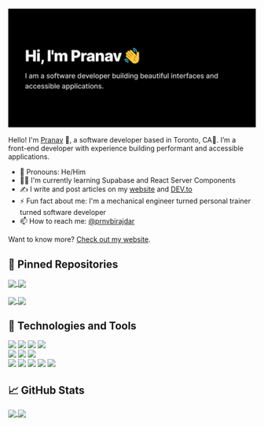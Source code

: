 ﻿[![Pranav's GitHub Banner](./Assets/banner.png)](https://pranav-birajdar.vercel.app/)

Hello! I'm [Pranav](https://pranavbirajdar.com) 👋, a software developer based in Toronto, CA🍁. I’m a front-end developer with experience building performant and accessible applications.

- 👨 Pronouns: He/Him
- 👨‍💻 I'm currently learning Supabase and React Server Components
- ✍️ I write and post articles on my [website](https://pranavbirajdar.com/blog) and [DEV.to](https://dev.to/prnvbirajdar)
- ⚡ Fun fact about me: I'm a mechanical engineer turned personal trainer turned software developer
- 📫 How to reach me: [@prnvbirajdar](https://www.linkedin.com/in/prnvbirajdar/)

Want to know more? [Check out my website](https://pranavbirajdar.com).

## 📌 Pinned Repositories

<a href="https://github.com/prnvbirajdar/NEXT-Workout-App">
  <img align="center" src="https://github-readme-stats.vercel.app/api/pin/?username=prnvbirajdar&repo=NEXT-Workout-App&theme=radical" />
</a>
<a href="https://github.com/prnvbirajdar/covid19canada">
  <img align="center" src="https://github-readme-stats.vercel.app/api/pin/?username=prnvbirajdar&repo=covid19canada&theme=radical" />
</a>

<br>
<br>

<a href="https://github.com/prnvbirajdar/Movie-Database">
  <img align="center" src="https://github-readme-stats.vercel.app/api/pin/?username=prnvbirajdar&repo=Movie-Database&theme=radical" />
</a>
<a href="https://github.com/prnvbirajdar/NEXT-Google-Keep">
  <img align="center" src="https://github-readme-stats.vercel.app/api/pin/?username=prnvbirajdar&repo=NEXT-Google-Keep&theme=radical" />
</a>

## 🧰 Technologies and Tools

![](https://img.shields.io/badge/Code-JavaScript-informational?style=flat&logo=JavaScript&logoColor=white&color=a9fef7)
![](https://img.shields.io/badge/Code-React-informational?style=flat&logo=react&logoColor=white&color=a9fef7)
![](https://img.shields.io/badge/Code-Next-informational?style=flat&logo=Next.js&logoColor=white&color=a9fef7)
![](https://img.shields.io/badge/Code-TypeScript-informational?style=flat&logo=TypeScript&logoColor=white&color=a9fef7)
<br>
![](https://img.shields.io/badge/Style-CSS-informational?style=flat&logo=css3&logoColor=white&color=a9fef7)
![](https://img.shields.io/badge/Style-Tailwind-informational?style=flat&logo=Tailwind-CSS&logoColor=white&color=a9fef7)
![](https://img.shields.io/badge/Style-Sass-informational?style=flat&logo=Sass&logoColor=white&color=a9fef7)
<br>
![](https://img.shields.io/badge/Tools-Firebase-informational?style=flat&logo=Firebase&logoColor=white&color=a9fef7)
![](https://img.shields.io/badge/Tools-Git-informational?style=flat&logo=Git&logoColor=white&color=a9fef7)
![](https://img.shields.io/badge/Tools-Postman-informational?style=flat&logo=Postman&logoColor=white&color=a9fef7)
![](https://img.shields.io/badge/Tools-GitHub-informational?style=flat&logo=GitHub&logoColor=white&color=a9fef7)
![](https://img.shields.io/badge/Tools-NPM-informational?style=flat&logo=npm&logoColor=white&color=a9fef7)

## 📈 GitHub Stats

<a href="https://github.com/prnvbirajdar">
  <img align="center" src="https://github-readme-stats.vercel.app/api?username=prnvbirajdar&hide=contribs,prs&show_icons=true&theme=radical" />
</a>
<a href="https://github.com/prnvbirajdar">
  <img align="center" src="https://github-readme-stats.vercel.app/api/top-langs/?username=prnvbirajdar&hide=TeX&layout=compact&theme=radical" />
</a>

<br>
